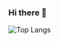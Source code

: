 ### Hi there 👋

![Top Langs](https://github-readme-stats.vercel.app/api/top-langs/?username=nikolanan&hide_progress=true)

